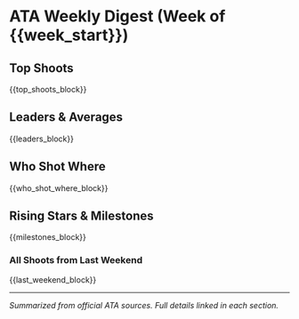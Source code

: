 # ATA Weekly Digest (Week of {{week_start}})

## Top Shoots
{{top_shoots_block}}

## Leaders & Averages
{{leaders_block}}

## Who Shot Where
{{who_shot_where_block}}

## Rising Stars & Milestones
{{milestones_block}}

### All Shoots from Last Weekend
{{last_weekend_block}}

---
_Summarized from official ATA sources. Full details linked in each section._

